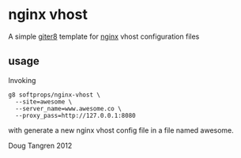 # nginx vhost

A simple [giter8][g8] template for [nginx][nginx] vhost configuration files

## usage

Invoking

    g8 softprops/nginx-vhost \
      --site=awesome \
      --server_name=www.awesome.co \
      --proxy_pass=http://127.0.0.1:8080

with generate a new nginx vhost config file in a file named awesome.

Doug Tangren 2012

[nginx]: http://wiki.nginx.org/Main
[g8]: https://github.com/n8han/giter8#readme
